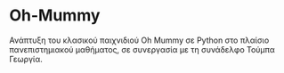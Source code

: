 # Oh-Mummy
Ανάπτυξη του κλασικού παιχνιδιού Oh Mummy σε Python στο πλαίσιο πανεπιστημιακού μαθήματος, σε συνεργασία με τη συνάδελφο Τούμπα Γεωργία.
